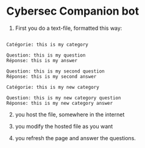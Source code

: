 # Cybersec Companion bot

1) First you do a text-file, formatted this way:
```

Catégorie: this is my category

Question: this is my question
Réponse: this is my answer

Question: this is my second question
Réponse: this is my second answer

Catégorie: this is my new category

Question: this is my new category question
Réponse: this is my new category answer

```

2) you host the file, somewhere in the internet

3) you modify the hosted file as you want

3) you refresh the page and answer the questions.

